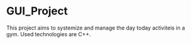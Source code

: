 # GUI_Project
This project aims to systemize and manage the day today activiteis in a gym. 
Used technologies are C++.
